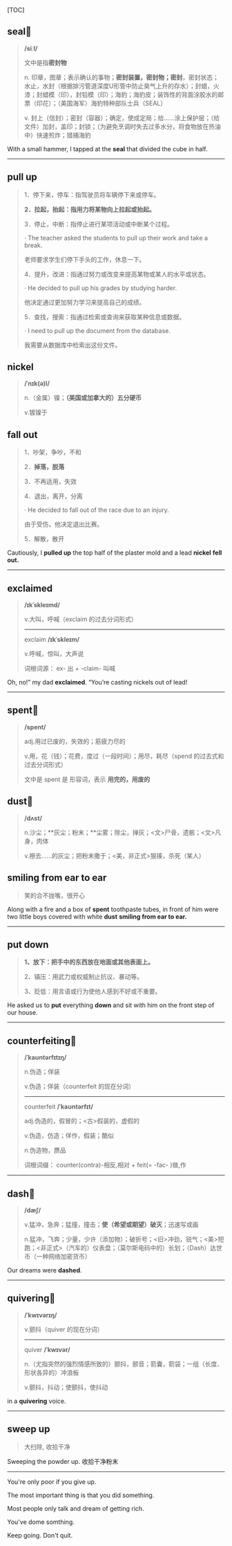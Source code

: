 [TOC]

## seal🚩

> **/siːl/**
>
> 文中是指**密封物**
>
> n.
> 印章，图章；表示确认的事物；**密封装置，密封物；密封**，密封状态；水止，水封（根据排污管道深度U形管中防止臭气上升的存水）；封蜡，火漆；封蜡模（印），封铅模（印）；海豹；海豹皮；装饰性的背面涂胶水的邮票（印花）；（美国海军）海豹特种部队士兵（SEAL）
>
> v.
> 封上（信封）；密封（容器）；确定，使成定局；给……涂上保护层；（给文件）加封，盖印；封锁；（为避免烹调时失去过多水分，将食物放在热油中）快速煎炸；猎捕海豹

With a small hammer, I tapped at the **seal** that divided the cube in half.

---

## pull up

> 1．停下来，停车：指驾驶员将车辆停下来或停车。
>
> **2．拉起，抬起：指用力将某物向上拉起或抬起。**
>
> 3．停止，中断：指停止进行某项活动或中断某个过程。
>
> · The teacher asked the students to pull up their work and take a break.
>
> 老师要求学生们停下手头的工作，休息一下。
>
> 4．提升，改进：指通过努力或改变来提高某物或某人的水平或状态。
>
> · He decided to pull up his grades by studying harder.
>
> 他决定通过更加努力学习来提高自己的成绩。
>
> 5．查找，搜索：指通过检索或查询来获取某种信息或数据。
>
> · I need to pull up the document from the database.
>
> 我需要从数据库中检索出这份文件。

## nickel

> **/ˈnɪk(ə)l/**
>
> n.（金属）镍；**（美国或加拿大的）五分硬币**
>
> v.镀镍于

## fall out

> 1．吵架，争吵，不和
>
> 2．**掉落，脱落**
>
> 3．不再适用，失效
>
> 4．退出，离开，分离
>
> · He decided to fall out of the race due to an injury.
>
> 由于受伤，他决定退出比赛。
>
> 5．解散，散开

Cautiously, I **pulled up** the top half of the plaster mold and a lead **nickel** **fell out.**

---

## exclaimed

> **/ɪkˈskleɪmd/**
>
> v.大叫，呼喊（exclaim 的过去分词形式）
>
> ---
>
> exclaim **/ɪkˈskleɪm/**
>
> v.呼喊，惊叫，大声说
>
> 词根词源： ex- 出 + -claim- 叫喊

Oh, no!” my dad **exclaimed**. “You’re casting nickels out of lead!

---

## spent🚩

> **/spent/**
>
> adj.用过已废的，失效的；筋疲力尽的
>
> v.用，花（钱）；花费，度过（一段时间）；用尽，耗尽（spend 的过去式和过去分词形式）
>
> 文中是 spent 是 形容词，表示 **用完的，用废的**

## dust🚩

> **/dʌst/**
>
> n.沙尘；**灰尘；粉末；**尘雾；除尘，掸灰；<文>尸骨，遗骸；<文>凡身，肉体
>
> v.擦去……的灰尘；把粉末撒于；<美，非正式>狠揍，杀死（某人）

## smiling from ear to ear

> 笑的合不拢嘴，很开心

Along with a fire and a box of **spent** toothpaste tubes, in front of him were two little boys covered with white **dust** **smiling from ear to ear.**

---

## put down

> **1、放下：把手中的东西放在地面或其他表面上。**
>
> 2、镇压：用武力或权威制止抗议、暴动等。
>
> 3、贬低：用言语或行为使他人感到不好或不重要。

He asked us to **put** everything **down** and sit with him on the front step of our house.

---

## counterfeiting🚩

> **/ˈkaʊntərfɪtɪŋ/**
>
> n.伪造；佯装
>
> v.伪造；佯装（counterfeit 的现在分词）
>
> ---
>
> counterfeit **/ˈkaʊntərfɪt/**
>
> adj.伪造的，假冒的；<古>假装的，虚假的
>
> v.伪造，仿造；佯作，假装；酷似
>
> n.伪造物，赝品
>
> 词根词缀： counter(contra)-相反,相对 + feit(= -fac- )做,作

---

## dash🚩

> **/dæʃ/**
>
> v.猛冲，急奔；猛撞，撞击；**使（希望或期望）破灭**；迅速写或画
>
> n.猛冲，飞奔；少量，少许（添加物）；破折号；<旧>冲劲，锐气；<美>短跑；<非正式>（汽车的）仪表盘；（莫尔斯电码中的）长划；（Dash）达世币（一种网络加密货币）

Our dreams were **dashed**.

---

## quivering🚩

> **/ˈkwɪvərɪŋ/**
>
> v.颤抖（quiver 的现在分词）
>
> ---
>
> quiver **/ˈkwɪvər/**
>
> n.（尤指突然的强烈情感所致的）颤抖，颤音；箭囊，箭袋；一组（长度、形状各异的）冲浪板
>
> v.颤抖，抖动；使颤抖，使抖动

in a **quivering** voice.

---

## sweep up

> 大扫除, 收拾干净

Sweeping the powder up.  收拾干净粉末

---

You're only poor if you give up.

The most important thing is that you did something.

Most people only talk and dream of getting rich.

You've dome somthing.

Keep going. Don't quit.